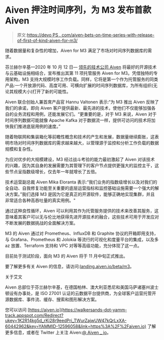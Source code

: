 # Aiven 押注时间序列，为 M3 发布首款 Aiven

> 原文:[https://devo PS . com/aiven-bets-on-time-series-with-release-of-first-of-kind-aiven-for-m3/](https://devops.com/aiven-bets-on-time-series-with-release-of-first-of-kind-aiven-for-m3/)

随着数据量和复杂性的增加，Aiven for M3 满足了市场对时间序列数据库的需求。

芬兰赫尔辛基—2020 年 10 月 12 日— [领先的技术公司 Aiven](https://walkersands-dot-yamm-track.appspot.com/Redirect?ukey=1K2R14kg5d_rKi28r9eedPri_TWurZajwUW47kQrLxXA-60442962&key=YAMMID-12596058&link=https%3A%2F%2Faiven.io%2F) 将最好的开源技术与云基础设施相结合，宣布推出其第 11 项托管服务 Aiven for M3。凭借独特的专用架构，M3 支持大规模时序工作负载。同样，它将是第一个作为托管服务的同类产品:一个开放源代码、高度可用、可横向扩展的时间序列数据库，为所有组织(无论其规模大小)打开了新的可能性。

Aiven 联合创始人兼首席产品官 Hannu Valtonen 表示:“为 M3 推出 Aiven 反映了我们的承诺，即向 Aiven 客户提供最新、最先进的技术，使他们不仅能够加强各自的业务流程和用例，还能发展它们。“更重要的是，对于 M3 来说，Aiven 对于时间序列数据可能就像 Apache Kafka 对于数据流一样，提供可访问的技术将加快我们推进底层用例的速度。”

随着物联网和集装箱化等前瞻性概念和技术的产生和发展，数据量继续膨胀，这表明市场对时间序列数据库的需求越来越大，以管理源于监控和分析工作负载的数据规模和复杂性。

为应对优步的大规模建设，M3 经过战斗考验的能力最初激起了 Aiven 对该技术的兴趣，因为其自身的发展需要为其管理下的客户节点提供更强大的监控主干，这些节点呈指数级增长，仅去年一年就增长了五倍。

技术运营副总裁 Aiven Mika Eloranta 表示:“我们业务的指数级增长以及对我们的全自动、自我修复功能至关重要的底层运营指标和监控基础设施需要一个强大的解决方案。”我们选择 M3 是因为它是真正的开源软件，能够正确地实现集群，并且非常适合各种高吞吐量的真实用例。"

通过这种良性循环，Aiven 可以利用其作为托管服务提供的技术来改善其服务，这意味着其客户可以无与伦比地获得先进开源技术的融合，这些技术可用于开发应对不断发展的数据挑战的全面解决方案。

M3 的 Aiven 通过对 Prometheus、InfluxDB 和 Graphite 协议的开箱即用支持，与 Grafana、Prometheus 和 Jolokia 等流行的可视化和度量平台的集成，以及多 az 放置、Terraform 支持和 VPC 对等等高级功能，充分体现了这一点。

目前处于测试阶段，面向 M3 的 Aiven 将于 11 月中旬正式推出。

要了解更多有关 Aiven 的信息，请访问:[landing.aiven.io/beta/m3](https://walkersands-dot-yamm-track.appspot.com/Redirect?ukey=1K2R14kg5d_rKi28r9eedPri_TWurZajwUW47kQrLxXA-60442962&key=YAMMID-12596058&link=http%3A%2F%2Flanding.aiven.io%2Fbeta%2Fm3)。

关于艾文

Aiven 总部位于芬兰赫尔辛基，在德国柏林、澳大利亚悉尼和美国马萨诸塞州波士顿设有办事处，是 ISO 27001 认证的云数据平台提供商，为全球客户运营托管开源数据库、事件流、缓存、搜索和图形解决方案。

您可以访问 [https://aiven.io](https://walkersands-dot-yamm-track.appspot.com/Redirect?ukey=1K2R14kg5d_rKi28r9eedPri_TWurZajwUW47kQrLxXA-60442962&key=YAMMID-12596058&link=https%3A%2F%2Faiven.io) 了解更多信息，或者在 Twitter 上关注 Aiven:[@ Aiven _ io](https://walkersands-dot-yamm-track.appspot.com/Redirect?ukey=1K2R14kg5d_rKi28r9eedPri_TWurZajwUW47kQrLxXA-60442962&key=YAMMID-12596058&link=https%3A%2F%2Ftwitter.com%2Faiven_io)。